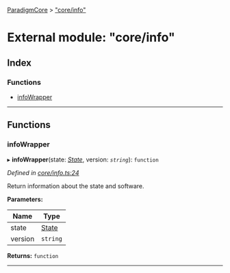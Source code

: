 [ParadigmCore](../README.md) > ["core/info"](../modules/_core_info_.md)

# External module: "core/info"

## Index

### Functions

* [infoWrapper](_core_info_.md#infowrapper)

---

## Functions

<a id="infowrapper"></a>

###  infoWrapper

▸ **infoWrapper**(state: *[State](../classes/_state_state_.state.md)*, version: *`string`*): `function`

*Defined in [core/info.ts:24](https://github.com/paradigmfoundation/paradigmcore/blob/f3a8acd/src/core/info.ts#L24)*

Return information about the state and software.

**Parameters:**

| Name | Type |
| ------ | ------ |
| state | [State](../classes/_state_state_.state.md) |
| version | `string` |

**Returns:** `function`

___

